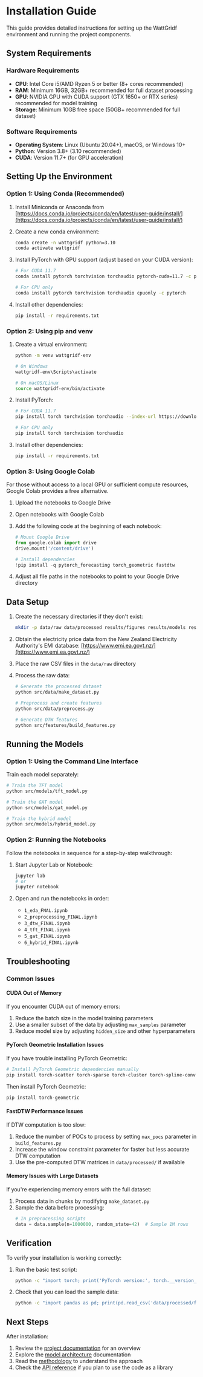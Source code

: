 # Installation Guide

This guide provides detailed instructions for setting up the WattGridf environment and running the project components.

## System Requirements

### Hardware Requirements

- **CPU**: Intel Core i5/AMD Ryzen 5 or better (8+ cores recommended)
- **RAM**: Minimum 16GB, 32GB+ recommended for full dataset processing
- **GPU**: NVIDIA GPU with CUDA support (GTX 1650+ or RTX series) recommended for model training
- **Storage**: Minimum 10GB free space (50GB+ recommended for full dataset)

### Software Requirements

- **Operating System**: Linux (Ubuntu 20.04+), macOS, or Windows 10+
- **Python**: Version 3.8+ (3.10 recommended)
- **CUDA**: Version 11.7+ (for GPU acceleration)

## Setting Up the Environment

### Option 1: Using Conda (Recommended)

1. Install Miniconda or Anaconda from [https://docs.conda.io/projects/conda/en/latest/user-guide/install/](https://docs.conda.io/projects/conda/en/latest/user-guide/install/)

2. Create a new conda environment:
   ```bash
   conda create -n wattgridf python=3.10
   conda activate wattgridf
   ```

3. Install PyTorch with GPU support (adjust based on your CUDA version):
   ```bash
   # For CUDA 11.7
   conda install pytorch torchvision torchaudio pytorch-cuda=11.7 -c pytorch -c nvidia

   # For CPU only
   conda install pytorch torchvision torchaudio cpuonly -c pytorch
   ```

4. Install other dependencies:
   ```bash
   pip install -r requirements.txt
   ```

### Option 2: Using pip and venv

1. Create a virtual environment:
   ```bash
   python -m venv wattgridf-env

   # On Windows
   wattgridf-env\Scripts\activate

   # On macOS/Linux
   source wattgridf-env/bin/activate
   ```

2. Install PyTorch:
   ```bash
   # For CUDA 11.7
   pip install torch torchvision torchaudio --index-url https://download.pytorch.org/whl/cu117

   # For CPU only
   pip install torch torchvision torchaudio
   ```

3. Install other dependencies:
   ```bash
   pip install -r requirements.txt
   ```

### Option 3: Using Google Colab

For those without access to a local GPU or sufficient compute resources, Google Colab provides a free alternative.

1. Upload the notebooks to Google Drive
2. Open notebooks with Google Colab
3. Add the following code at the beginning of each notebook:
   ```python
   # Mount Google Drive
   from google.colab import drive
   drive.mount('/content/drive')

   # Install dependencies
   !pip install -q pytorch_forecasting torch_geometric fastdtw
   ```

4. Adjust all file paths in the notebooks to point to your Google Drive directory

## Data Setup

1. Create the necessary directories if they don't exist:
   ```bash
   mkdir -p data/raw data/processed results/figures results/models results/tables
   ```

2. Obtain the electricity price data from the New Zealand Electricity Authority's EMI database: [https://www.emi.ea.govt.nz/](https://www.emi.ea.govt.nz/)

3. Place the raw CSV files in the `data/raw` directory

4. Process the raw data:
   ```bash
   # Generate the processed dataset
   python src/data/make_dataset.py

   # Preprocess and create features
   python src/data/preprocess.py

   # Generate DTW features
   python src/features/build_features.py
   ```

## Running the Models

### Option 1: Using the Command Line Interface

Train each model separately:

```bash
# Train the TFT model
python src/models/tft_model.py

# Train the GAT model
python src/models/gat_model.py

# Train the hybrid model
python src/models/hybrid_model.py
```

### Option 2: Running the Notebooks

Follow the notebooks in sequence for a step-by-step walkthrough:

1. Start Jupyter Lab or Notebook:
   ```bash
   jupyter lab
   # or
   jupyter notebook
   ```

2. Open and run the notebooks in order:
   - `1_eda_FNAL.ipynb`
   - `2_preprocessing_FINAL.ipynb`
   - `3_dtw_FINAL.ipynb`
   - `4_tft_FINAL.ipynb`
   - `5_gat_FINAL.ipynb`
   - `6_hybrid_FINAL.ipynb`

## Troubleshooting

### Common Issues

#### CUDA Out of Memory

If you encounter CUDA out of memory errors:
1. Reduce the batch size in the model training parameters
2. Use a smaller subset of the data by adjusting `max_samples` parameter
3. Reduce model size by adjusting `hidden_size` and other hyperparameters

#### PyTorch Geometric Installation Issues

If you have trouble installing PyTorch Geometric:
```bash
# Install PyTorch Geometric dependencies manually
pip install torch-scatter torch-sparse torch-cluster torch-spline-conv -f https://data.pyg.org/whl/torch-$(python -c "import torch; print(torch.__version__.split('+')[0])")
```

Then install PyTorch Geometric:
```bash
pip install torch-geometric
```

#### FastDTW Performance Issues

If DTW computation is too slow:
1. Reduce the number of POCs to process by setting `max_pocs` parameter in `build_features.py`
2. Increase the window constraint parameter for faster but less accurate DTW computation
3. Use the pre-computed DTW matrices in `data/processed/` if available

#### Memory Issues with Large Datasets

If you're experiencing memory errors with the full dataset:
1. Process data in chunks by modifying `make_dataset.py`
2. Sample the data before processing:
   ```python
   # In preprocessing scripts
   data = data.sample(n=1000000, random_state=42)  # Sample 1M rows
   ```

## Verification

To verify your installation is working correctly:

1. Run the basic test script:
   ```bash
   python -c "import torch; print('PyTorch version:', torch.__version__); print('CUDA available:', torch.cuda.is_available()); import torch_geometric; print('PyG version:', torch_geometric.__version__)"
   ```

2. Check that you can load the sample data:
   ```bash
   python -c "import pandas as pd; print(pd.read_csv('data/processed/featured_data.csv').shape)"
   ```

## Next Steps

After installation:

1. Review the [project documentation](../README.md) for an overview
2. Explore the [model architecture](model_architecture.md) documentation
3. Read the [methodology](methodology.md) to understand the approach
4. Check the [API reference](api_reference.md) if you plan to use the code as a library
